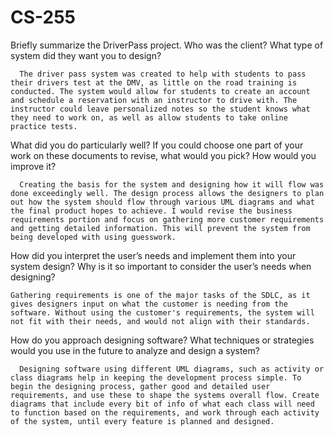 # CS-255

Briefly summarize the DriverPass project. Who was the client? What type of system did they want you to design?

      The driver pass system was created to help with students to pass their drivers test at the DMV, as little on the road training is conducted. The system would allow for students to create an account and schedule a reservation with an instructor to drive with. The instructor could leave personalized notes so the student knows what they need to work on, as well as allow students to take online practice tests.

What did you do particularly well?
If you could choose one part of your work on these documents to revise, what would you pick? How would you improve it?

      Creating the basis for the system and designing how it will flow was done exceedingly well. The design process allows the designers to plan out how the system should flow through various UML diagrams and what the final product hopes to achieve. I would revise the business requirements portion and focus on gathering more customer requirements and getting detailed information. This will prevent the system from being developed with using guesswork. 

How did you interpret the user’s needs and implement them into your system design? Why is it so important to consider the user’s needs when designing?

    Gathering requirements is one of the major tasks of the SDLC, as it gives designers input on what the customer is needing from the software. Without using the customer's requirements, the system will not fit with their needs, and would not align with their standards.

How do you approach designing software? What techniques or strategies would you use in the future to analyze and design a system?

      Designing software using different UML diagrams, such as activity or class diagrams help in keeping the development process simple. To begin the designing process, gather good and detailed user requirements, and use these to shape the systems overall flow. Create diagrams that include every bit of info of what each class will need to function based on the requirements, and work through each activity of the system, until every feature is planned and designed.
